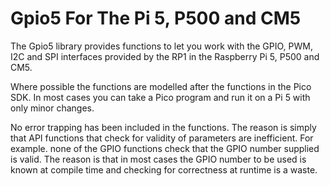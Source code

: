 # Gpio5 For The Pi 5, P500 and CM5

The Gpio5 library provides functions to let you work with
the GPIO, PWM, I2C and SPI interfaces provided by the RP1
in the Raspberry Pi 5, P500 and CM5.

Where possible the functions are modelled after the functions
in the Pico SDK. In most cases you can take a Pico program and
run it on a Pi 5 with only minor changes.

No error trapping has been included in the functions. 
The reason is simply that API functions that check for
validity of parameters are inefficient. For example. none
of the GPIO functions check that the GPIO number supplied
is valid. The reason is that in most cases the GPIO number
to be used is known at compile time and checking for correctness
at runtime is a waste. 
